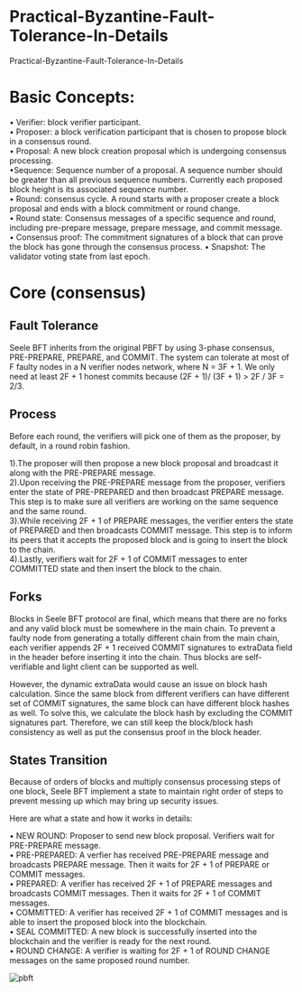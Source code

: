 # Practical-Byzantine-Fault-Tolerance-In-Details
Practical-Byzantine-Fault-Tolerance-In-Details

<h1>Basic Concepts:</h1>

• Verifier: block verifier participant.<br/>
• Proposer: a block verification participant that is chosen to propose block in a consensus round.<br/>
• Proposal: A new block creation proposal which is undergoing consensus processing.<br/>
•Sequence: Sequence number of a proposal. A sequence number should be greater than all previous sequence numbers. Currently each proposed block height is its associated sequence number.<br/>
• Round: consensus cycle. A round starts with a proposer create a block proposal and ends with a block commitment or round change.<br/>
•	Round state: Consensus messages of a specific sequence and round, including pre-prepare message, prepare message, and commit message.<br/>
•	Consensus proof: The commitment signatures of a block that can prove the block has gone through the consensus process.
•	Snapshot: The validator voting state from last epoch.<br/>


<h1>Core (consensus)</h1>

<h2>Fault Tolerance</h2>
Seele BFT inherits from the original PBFT by using 3-phase consensus, PRE-PREPARE, PREPARE, and COMMIT. The system can tolerate at most of F faulty nodes in a N verifier nodes network, where N = 3F + 1. We only need at least 2F + 1 honest commits because (2F + 1)/ (3F + 1) > 2F / 3F = 2/3. <br/>

<h2>Process</h2>
Before each round, the verifiers will pick one of them as the proposer, by default, in a round robin fashion. <br/>

1).The proposer will then propose a new block proposal and broadcast it along with the PRE-PREPARE message.<br/>
2).Upon receiving the PRE-PREPARE message from the proposer, verifiers enter the state of PRE-PREPARED and then broadcast PREPARE message. This step is to make sure all verifiers are working on the same sequence and the same round.<br/>
3).While receiving 2F + 1 of PREPARE messages, the verifier enters the state of PREPARED and then broadcasts COMMIT message. This step is to inform its peers that it accepts the proposed block and is going to insert the block to the chain.<br/>
4).Lastly, verifiers wait for 2F + 1 of COMMIT messages to enter COMMITTED state and then insert the block to the chain.<br/>

<h2>Forks</h2>
Blocks in Seele BFT protocol are final, which means that there are no forks and any valid block must be somewhere in the main chain. To prevent a faulty node from generating a totally different chain from the main chain, each verifier appends 2F + 1 received COMMIT signatures to extraData field in the header before inserting it into the chain. Thus blocks are self-verifiable and light client can be supported as well. </br>

However, the dynamic extraData would cause an issue on block hash calculation. Since the same block from different verifiers can have different set of COMMIT signatures, the same block can have different block hashes as well. To solve this, we calculate the block hash by excluding the COMMIT signatures part. Therefore, we can still keep the block/block hash consistency as well as put the consensus proof in the block header.<br/>

<h2>States Transition</h2>

Because of orders of blocks and multiply consensus processing steps of one block, Seele BFT implement a state to maintain right order of steps to prevent messing up which may bring up security issues.

Here are what a state and how it works in details:</br>

•	NEW ROUND: Proposer to send new block proposal. Verifiers wait for PRE-PREPARE message.</br>
•	PRE-PREPARED: A verfier has received PRE-PREPARE message and broadcasts PREPARE message. Then it waits for 2F + 1 of PREPARE or COMMIT messages.</br>
•	PREPARED: A verifier has received 2F + 1 of PREPARE messages and broadcasts COMMIT messages. Then it waits for 2F + 1 of COMMIT messages.</br>
•	COMMITTED: A verifier has received 2F + 1 of COMMIT messages and is able to insert the proposed block into the blockchain.</br>
•	SEAL COMMITTED: A new block is successfully inserted into the blockchain and the verifier is ready for the next round.</br>
•	ROUND CHANGE: A verifier is waiting for 2F + 1 of ROUND CHANGE messages on the same proposed round number.</br>


![pbft](https://user-images.githubusercontent.com/29580346/65639686-78241180-df9d-11e9-8a56-022ef2962b0d.png)

